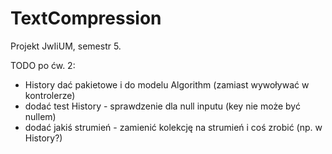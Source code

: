 # TextCompression
Projekt JwIiUM, semestr 5.

TODO po ćw. 2:
- History dać pakietowe i do modelu Algorithm (zamiast wywoływać w kontrolerze)
- dodać test History - sprawdzenie dla null inputu (key nie może być nullem)
- dodać jakiś strumień - zamienić kolekcję na strumień i coś zrobić (np. w History?)
